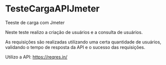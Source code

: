 # TesteCargaAPIJmeter
Teeste de carga com Jmeter

Neste teste realizo a criação de usuários e a consulta de usuários.

As requisições são realizadas utilizando uma certa quantidade de usuários, validando o tempo de resposta da API e o sucesso das requisições.

Utilizo a API: https://reqres.in/


